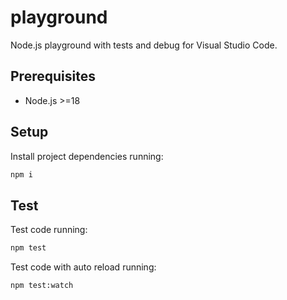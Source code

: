 # playground

Node.js playground with tests and debug for Visual Studio Code.

## Prerequisites

- Node.js >=18

## Setup

Install project dependencies running:

```bash
npm i
```

## Test

Test code running:

```bash
npm test
```

Test code with auto reload running:

```bash
npm test:watch
```
